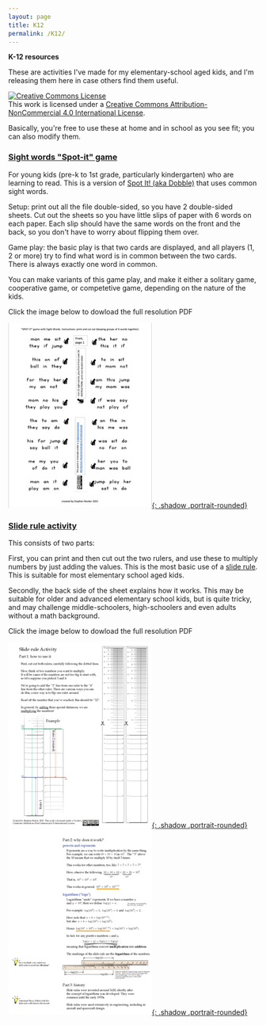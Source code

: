 ```yaml
---
layout: page
title: K12
permalink: /K12/
---
```


**K-12 resources**

These are activities I've made for my elementary-school aged kids, and I'm releasing them here in case others find them useful. 


<a rel="license" href="http://creativecommons.org/licenses/by-nc/4.0/"><img alt="Creative Commons License" style="border-width:0" src="https://i.creativecommons.org/l/by-nc/4.0/88x31.png" /></a><br />This work is licensed under a <a rel="license" href="http://creativecommons.org/licenses/by-nc/4.0/">Creative Commons Attribution-NonCommercial 4.0 International License</a>.

Basically, you're free to use these at home and in school as you see fit; you can also modify them.

### [Sight words "Spot-it" game](../assets/docs/SightWords_SpotIt_doubleSided.pdf)
For young kids (pre-k to 1st grade, particularly kindergarten) who are learning to read. This is a version of [Spot It! (aka Dobble)](https://en.wikipedia.org/wiki/Dobble) that uses common sight words.

Setup: print out all the file double-sided, so you have 2 double-sided sheets.  Cut out the sheets so you have little slips of paper with 6 words on each paper.  Each slip
should have the same words on the front and the back, so you don't have to worry about flipping them over.

Game play: the basic play is that two cards are displayed, and all players (1, 2 or more) try to find what word is in common between the two cards.  There is always exactly one word in common.

You can make variants of this game play, and make it either a solitary game, cooperative game, or competetive game, depending on the nature of the kids.

Click the image below to dowload the full resolution PDF

[![preview of spot it](/assets/img/spot.jpg){: .shadow .portrait-rounded}](../assets/docs/SightWords_SpotIt_doubleSided.pdf)


### [Slide rule activity](../assets/docs/SlideruleWithInstructions.pdf)
This consists of two parts:

First, you can print and then cut out the two rulers, and use these to multiply numbers by just adding the values. This is the most basic use of a [slide rule](https://en.wikipedia.org/wiki/Slide_rule).  This is suitable for most elementary school aged kids.

Secondly, the back side of the sheet explains how it works.  This may be suitable for older and advanced elementary school kids, but is quite tricky, and may challenge middle-schoolers, high-schoolers and even adults without a math background.

Click the image below to dowload the full resolution PDF

[![preview of slide rule, 1](/assets/img/slide-0.jpg){: .shadow .portrait-rounded}](../assets/docs/SlideruleWithInstructions.pdf)
[![preview of slide rule, 2](/assets/img/slide-1.jpg){: .shadow .portrait-rounded}](../assets/docs/SlideruleWithInstructions.pdf)
